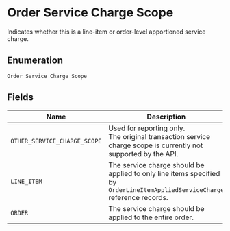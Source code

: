 
# Order Service Charge Scope

Indicates whether this is a line-item or order-level apportioned
service charge.

## Enumeration

`Order Service Charge Scope`

## Fields

| Name | Description |
|  --- | --- |
| `OTHER_SERVICE_CHARGE_SCOPE` | Used for reporting only.<br>The original transaction service charge scope is currently not supported by the API. |
| `LINE_ITEM` | The service charge should be applied to only line items specified by<br>`OrderLineItemAppliedServiceCharge` reference records. |
| `ORDER` | The service charge should be applied to the entire order. |

